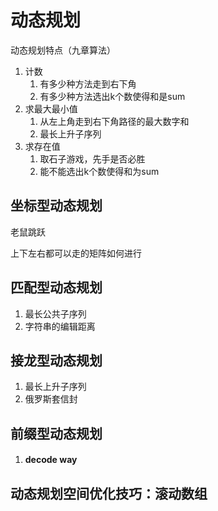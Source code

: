 # 动态规划

动态规划特点（九章算法）

1. 计数
   1. 有多少种方法走到右下角
   2. 有多少种方法选出k个数使得和是sum
2. 求最大最小值
   1. 从左上角走到右下角路径的最大数字和
   2. 最长上升子序列
3. 求存在值
   1. 取石子游戏，先手是否必胜
   2. 能不能选出k个数使得和为sum

## 坐标型动态规划

老鼠跳跃

上下左右都可以走的矩阵如何进行

## 匹配型动态规划

1. 最长公共子序列
2. 字符串的编辑距离

## 接龙型动态规划

1. 最长上升子序列
2. 俄罗斯套信封

## 前缀型动态规划

1. #### decode way



## 动态规划空间优化技巧：滚动数组



